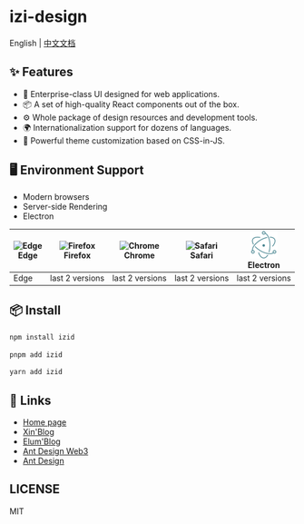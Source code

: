 # izi-design
English | [中文文档](https://github.com/Xin-FAS/izi-design/blob/main/README-ZH.md)
## ✨ Features
* 🌈 Enterprise-class UI designed for web applications.
* 📦 A set of high-quality React components out of the box.
* ⚙️ Whole package of design resources and development tools.
* 🌍 Internationalization support for dozens of languages.
* 🎨 Powerful theme customization based on CSS-in-JS.

## 🖥 Environment Support
* Modern browsers
* Server-side Rendering
* Electron

| ![Edge](https://raw.githubusercontent.com/alrra/browser-logos/master/src/edge/edge_48x48.png) <br> Edge | ![Firefox](https://raw.githubusercontent.com/alrra/browser-logos/master/src/firefox/firefox_48x48.png) <br> Firefox | ![Chrome](https://raw.githubusercontent.com/alrra/browser-logos/master/src/chrome/chrome_48x48.png) <br> Chrome | ![Safari](https://raw.githubusercontent.com/alrra/browser-logos/master/src/safari/safari_48x48.png) <br> Safari | ![Electron](https://raw.githubusercontent.com/alrra/browser-logos/master/src/electron/electron_48x48.png) <br> Electron |
|---|---|---|---|---|
| Edge | last 2 versions | last 2 versions | last 2 versions | last 2 versions |

## 📦 Install

```bash
npm install izid
```
```bash
pnpm add izid
```
```bash
yarn add izid
```

## 🔗 Links
* [Home page](https://xin-fas.github.io/izi-design-doc/)
* [Xin'Blog](https://xin-fas.github.io)
* [Elum'Blog](https://blog.kinoteika.com)
* [Ant Design Web3](https://web3.ant.design/)
* [Ant Design](https://ant-design.antgroup.com/index-cn)

## LICENSE

MIT
